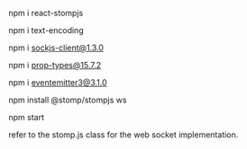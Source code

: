 npm i react-stompjs

 npm i text-encoding
 
npm i sockjs-client@1.3.0

npm i prop-types@15.7.2  

npm i eventemitter3@3.1.0

npm install @stomp/stompjs ws

npm start

refer to the stomp.js class for the web socket implementation.
